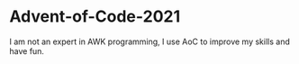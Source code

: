 # Advent-of-Code-2021

I am not an expert in AWK programming, I use AoC to improve my skills and have fun.
